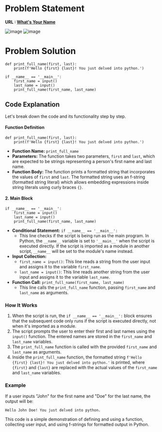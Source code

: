 # Problem Statement 
**URL : [What's Your Name](https://www.hackerrank.com/challenges/whats-your-name/problem?isFullScreen=true)**

![image](https://github.com/JawadSher/Python_Problems-HackerRank/assets/158135119/6292609f-fb6d-43ca-b6d6-4e3dc0de8881)
![image](https://github.com/JawadSher/Python_Problems-HackerRank/assets/158135119/ebd4f2be-c0cd-44a5-8573-ef1bd3fe3fe4)

# Problem Solution 
```
def print_full_name(first, last):
    print(f'Hello {first} {last}! You just delved into python.')

if __name__ == '__main__':
    first_name = input()
    last_name = input()
    print_full_name(first_name, last_name)
```

## Code Explanation
Let's break down the code and its functionality step by step.
#### Function Definition

```
def print_full_name(first, last):
	print(f'Hello {first} {last}! You just delved into python.')
``` 

-   **Function Name:** `print_full_name`
-   **Parameters:** The function takes two parameters, `first` and `last`, which are expected to be strings representing a person's first name and last name.
-   **Function Body:** The function prints a formatted string that incorporates the values of `first` and `last`. The formatted string uses an f-string (formatted string literal) which allows embedding expressions inside string literals using curly braces `{}`.

#### 2. Main Block
```
if __name__ == '__main__':
    first_name = input()
    last_name = input()
    print_full_name(first_name, last_name)
``` 

-   **Conditional Statement:** `if __name__ == '__main__':`
    -   This line checks if the script is being run as the main program. In Python, the `__name__` variable is set to `'__main__'` when the script is executed directly. If the script is imported as a module in another script, `__name__` will be set to the module's name instead.
-   **Input Collection:**
    -   `first_name = input()`: This line reads a string from the user input and assigns it to the variable `first_name`.
    -   `last_name = input()`: This line reads another string from the user input and assigns it to the variable `last_name`.
-   **Function Call:** `print_full_name(first_name, last_name)`
    -   This line calls the `print_full_name` function, passing `first_name` and `last_name` as arguments.

### How It Works

1.  When the script is run, the `if __name__ == '__main__':` block ensures that the subsequent code only runs if the script is executed directly, not when it's imported as a module.
2.  The script prompts the user to enter their first and last names using the `input()` function. The entered names are stored in the `first_name` and `last_name` variables.
3.  The `print_full_name` function is called with the provided `first_name` and `last_name` as arguments.
4.  Inside the `print_full_name` function, the formatted string `f'Hello {first} {last}! You just delved into python.'` is printed, where `{first}` and `{last}` are replaced with the actual values of the `first_name` and `last_name` variables.

### Example

If a user inputs "John" for the first name and "Doe" for the last name, the output will be:

`Hello John Doe! You just delved into python.` 

This code is a simple demonstration of defining and using a function, collecting user input, and using f-strings for formatted output in Python.

